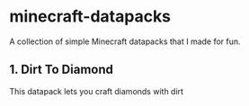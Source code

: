 # minecraft-datapacks
A collection of simple Minecraft datapacks that I made for fun.

## 1. Dirt To Diamond
This datapack lets you craft diamonds with dirt
